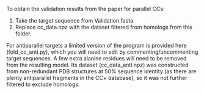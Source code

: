 
To obtain the validation results from the paper for parallel CCs:
1. Take the target sequence from Validation.fasta
2. Replace cc_data.npz with the dataset filtered from homologs from this folder.

For antiparallel targets a limited version of the program is provided here (fold_cc_anti.py), 
which you will need to edit by commenting/uncommenting target sequences. 
A few extra alanine residues will need to be removed from the resulting model.
Its dataset (cc_data_anti.npz) was constructed from non-redundant PDB structures at 50% sequence identity 
(as there are plenty antiparallel fragments in the CC+ database), so it was not further filtered to exclude homologs.
